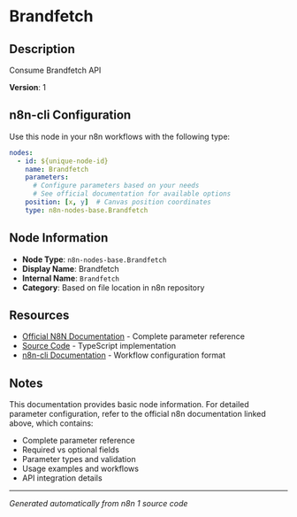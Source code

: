 # Brandfetch

## Description

Consume Brandfetch API

**Version**: 1

## n8n-cli Configuration

Use this node in your n8n workflows with the following type:

```yaml
nodes:
  - id: ${unique-node-id}
    name: Brandfetch
    parameters:
      # Configure parameters based on your needs
      # See official documentation for available options
    position: [x, y]  # Canvas position coordinates
    type: n8n-nodes-base.Brandfetch
```

## Node Information

- **Node Type**: `n8n-nodes-base.Brandfetch`
- **Display Name**: Brandfetch
- **Internal Name**: `Brandfetch`
- **Category**: Based on file location in n8n repository

## Resources

- [Official N8N Documentation](https://docs.n8n.io/integrations/builtin/app-nodes/n8n-nodes-base.brandfetch/) - Complete parameter reference
- [Source Code](https://github.com/n8n-io/n8n/blob/master/packages/nodes-base/nodes/Brandfetch/Brandfetch.node.ts) - TypeScript implementation
- [n8n-cli Documentation](https://github.com/edenreich/n8n-cli) - Workflow configuration format

## Notes

This documentation provides basic node information. For detailed parameter configuration, 
refer to the official n8n documentation linked above, which contains:

- Complete parameter reference
- Required vs optional fields
- Parameter types and validation
- Usage examples and workflows
- API integration details

---
*Generated automatically from n8n 1 source code*
